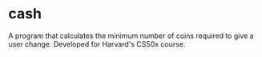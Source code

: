 # cash
A program that calculates the minimum number of coins required to give a user change. Developed for Harvard's CS50x course.
